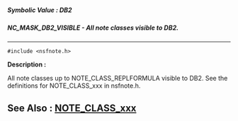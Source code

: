 ##### Symbolic Value : DB2
##### NC_MASK_DB2_VISIBLE -  All note classes visible to DB2.
---
```
#include <nsfnote.h>
```
**Description :**

 All note classes up to NOTE_CLASS_REPLFORMULA visible to DB2.  See the 
definitions for NOTE_CLASS_xxx in nsfnote.h.

**See Also :**
[NOTE_CLASS_xxx](/domino-c-api-docs/reference/Symb/NOTE_CLASS_xxx)
---
